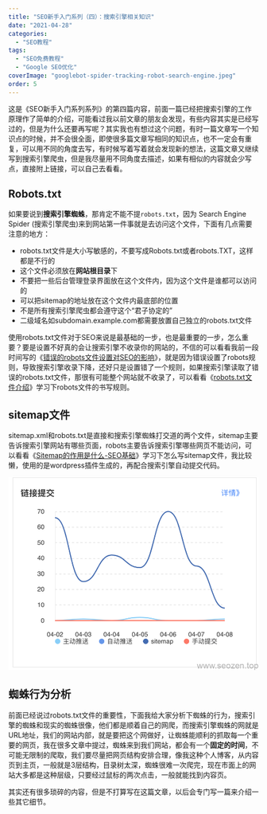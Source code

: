 ```yaml
---
title: "SEO新手入门系列（四）：搜索引擎相关知识"
date: "2021-04-28"
categories: 
  - "SEO教程"
tags: 
  - "SEO免费教程"
  - "Google SEO优化"
coverImage: "googlebot-spider-tracking-robot-search-engine.jpeg"
order: 5
---
```


这是《SEO新手入门系列系列》的第四篇内容，前面一篇已经把搜索引擎的工作原理作了简单的介绍，可能看过我以前文章的朋友会发现，有些内容其实是已经写过的，但是为什么还要再写呢？其实我也有想过这个问题，有时一篇文章写一个知识点的时候，并不会很全面，即使很多篇文章写相同的知识点，也不一定会有重复，可以用不同的角度去写，有时候写着写着就会发现新的想法，这篇文章又继续写到搜索引擎爬虫，但是我尽量用不同角度去描述，如果有相似的内容就会少写点，直接附上链接，可以自己去看看。

## Robots.txt

如果要说到**搜索引擎蜘蛛**，那肯定不能不提`robots.txt`，因为 Search Engine Spider (搜索引擎爬虫)来到网站第一件事就是去访问这个文件，下面有几点需要注意的地方：

- robots.txt文件是大小写敏感的，不要写成Robots.txt或者robots.TXT，这样都是不行的
- 这个文件必须放在**网站根目录**下
- 不要把一些后台管理登录界面放在这个文件内，因为这个文件是谁都可以访问的
- 可以把sitemap的地址放在这个文件内最底部的位置
- 不是所有搜索引擎爬虫都会遵守这个“君子协定的”
- 二级域名如subdomain.example.com都需要放置自己独立的robots.txt文件

使用robots.txt文件对于SEO来说是最基础的一步，也是最重要的一步，怎么重要？要是设置不好真的会让搜索引擎不收录你的网站的，不信的可以看看我前一段时间写的《[错误的robots文件设置对SEO的影响](https://www.helloyu.top/seo/robots-mislead-seo/)》，就是因为错误设置了robots规则，导致搜索引擎收录下降，还好只是设置错了一个规则，如果搜索引擎读取了错误的robots.txt文件，那很有可能整个网站就不收录了，可以看看《[robots.txt文件介绍](https://www.helloyu.top/seo/robots-seo/)》学习下robots文件的书写规则。

## sitemap文件

sitemap.xml和robots.txt是直接和搜索引擎蜘蛛打交道的两个文件，sitemap主要告诉搜索引擎网站有哪些页面，robots主要告诉搜索引擎哪些网页不能访问，可以看看《[Sitemap的作用是什么-SEO基础](https://www.helloyu.top/seo/what-sitemap-is/)》学习下怎么写sitemap文件，我比较懒，使用的是wordpress插件生成的，再配合搜索引擎自动提交代码。

![百度sitemap收录](images/WX20210409-152820@2x.png)

## 蜘蛛行为分析

前面已经说过robots.txt文件的重要性，下面我给大家分析下蜘蛛的行为，搜索引擎的蜘蛛和现实的蜘蛛很像，他们都是顺着自己的网爬，而搜索引擎蜘蛛的网就是URL地址，我们的网站内部，就是要把这个网做好，让蜘蛛能顺利的抓取每一个重要的网页，我在很多文章中提过，蜘蛛来到我们网站，都会有一个**固定的时间**，不可能无限制的爬取，我们要尽量把网页结构安排合理，像我这种个人博客，从内容页到主页，一般就是3层结构，目录树太深，蜘蛛很难一次爬完，现在市面上的网站大多都是这种层级，只要经过鼠标的两次点击，一般就能找到内容页。

其实还有很多琐碎的内容，但是不打算写在这篇文章，以后会专门写一篇来介绍一些其它细节。
